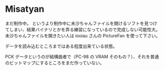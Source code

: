 Misatyan
================

まだ制作中。
というより制作中に未沙ちゃんファイルを開けるソフトを見つけてしまい、結果バイナリとかを弄る練習になっているので完成しない可能性大。
未沙ちゃんファイルを開きたい人は iooiau さんの PictureFan を使って下さい。

データを読み込むところまではある程度出来ている状態。

PCK データというのが結構曲者で（PC-98 の VRAM そのもの？）、それを普通のビットマップにするところをまだ作っていない。

